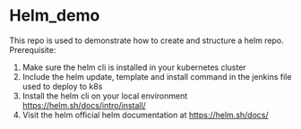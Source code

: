 # Helm_demo
This repo is used to demonstrate how to create and structure a helm repo.
Prerequisite:
  1) Make sure the helm cli is installed in your kubernetes cluster
  2) Include the helm update, template and install command in the jenkins file used to deploy to k8s
  3) Install the helm cli on your local environment https://helm.sh/docs/intro/install/
  4) Visit the helm official helm documentation at https://helm.sh/docs/
